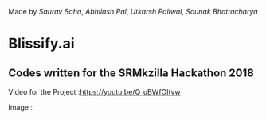 Made by  _Saurav Saha_, _Abhilash Pal_, _Utkarsh Paliwal_, _Sounak Bhattacharya_

# Blissify.ai
## Codes written for the SRMkzilla Hackathon 2018 


Video for the Project :https://youtu.be/Q_uBWfOltvw


Image :




